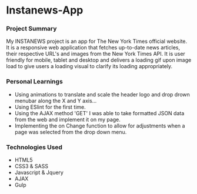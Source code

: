 # Instanews-App

### Project Summary
My INSTANEWS project is an app for The New York Times official website. It is a responsive web application that fetches up-to-date news articles, their respective URL's and images from the New York Times API. It is user friendly for mobile, tablet and desktop and delivers a loading gif upon image load to give users a loading visual to clarify its loading appropriately.

### Personal Learnings
* Using animations to translate  and scale the header logo and drop drown menubar along the X and Y axis... 
* Using ESlint for the first time. 
* Using the AJAX method 'GET' I was able to take formatted JSON data from the web and implement it on my page. 
* Implementing the on Change function to allow for adjustments when a page was selected from the drop down menu.

### Technologies Used
* HTML5 
* CSS3 & SASS 
* Javascript & Jquery
* AJAX  
* Gulp 

